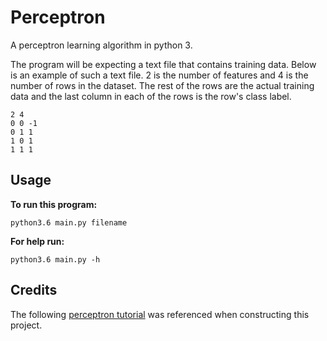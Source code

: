 # Perceptron

A perceptron learning algorithm in python 3.

The program will be expecting a text file that contains training data. Below is an example of such a text file. 2 is the number of features and 4 is the number of rows in the dataset. The rest of the rows are the actual training data and the last column in each of the rows is the row's class label.

```
2 4
0 0 -1
0 1 1
1 0 1
1 1 1
```

## Usage

**To run this program:**
```
python3.6 main.py filename
```

**For help run:**
```
python3.6 main.py -h
```

## Credits
The following [perceptron tutorial](https://blog.dbrgn.ch/2013/3/26/perceptrons-in-python/) was referenced when constructing this project.